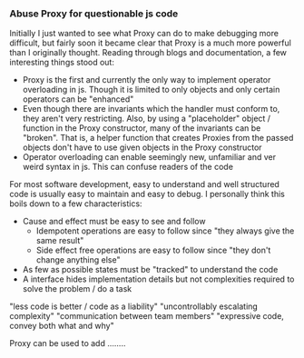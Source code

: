 ### Abuse Proxy for questionable js code

Initially I just wanted to see what Proxy can do to make debugging more difficult, but fairly soon it became clear that Proxy is a much more powerful than I originally thought. Reading through blogs and documentation, a few interesting things stood out:

- Proxy is the first and currently the only way to implement operator overloading in js. Though it is limited to only objects and only certain operators can be "enhanced"
- Even though there are invariants which the handler must conform to, they aren't very restricting. Also, by using a "placeholder" object / function in the Proxy constructor, many of the invariants can be "broken". That is, a helper function that creates Proxies from the passed objects don't have to use given objects in the Proxy constructor
- Operator overloading can enable seemingly new, unfamiliar and ver weird syntax in js. This can confuse readers of the code

For most software development, easy to understand and well structured code is usually easy to maintain and easy to debug. I personally think this boils down to a few characteristics:

- Cause and effect must be easy to see and follow
  - Idempotent operations are easy to follow since "they always give the same result"
  - Side effect free operations are easy to follow since "they don't change anything else"
- As few as possible states must be "tracked" to understand the code
- A interface hides implementation details but not complexities required to solve the problem / do a task


"less code is better / code as a liability" "uncontrollably escalating complexity" "communication between team members" "expressive code, convey both what and why"

Proxy can be used to add ........
